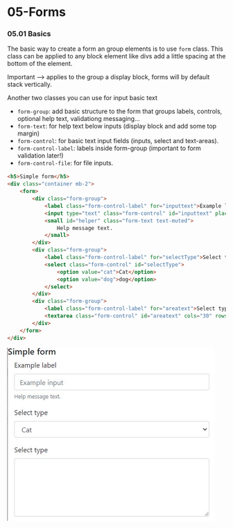 # 05-Forms

### 05.01 Basics


The basic way to create a form an group elements is to use `form` class. This class can be applied to any block element like divs add a little spacing at the bottom of the element. 

Important --> applies to the group a display block, forms will by default stack vertically.

Another two classes you can use for input basic text
 - `form-group`: add basic structure to the form that groups labels, controls, optional help text, validationg messaging...
 - `form-text`: for help text below inputs (display block and add some top margin)
 - `form-control`: for basic text input fields (inputs, select and text-areas).
 - `form-control-label`: labels inside form-group (important to form validation later!)
 - `form-control-file`: for file inputs.

```html
<h5>Simple form</h5>
<div class="container mb-2">
    <form>
        <div class="form-group">
            <label class="form-control-label" for="inputtext">Example label</label>
            <input type="text" class="form-control" id="inputtext" placeholder="Example input">
            <small id="helper" class="form-text text-muted">
                Help message text.
            </small>
        </div>
        <div class="form-group">
            <label class="form-control-label" for="selectType">Select type</label>
            <select class="form-control" id="selectType">
                <option value="cat">Cat</option>
                <option value="dog">dog</option>
            </select>
        </div>
        <div class="form-group">
            <label class="form-control-label" for="areatext">Select type</label>
            <textarea class="form-control" id="areatext" cols="30" rows="5"></textarea>
        </div>
    </form>
</div>
```
![img1](./img/form1.JPG)
